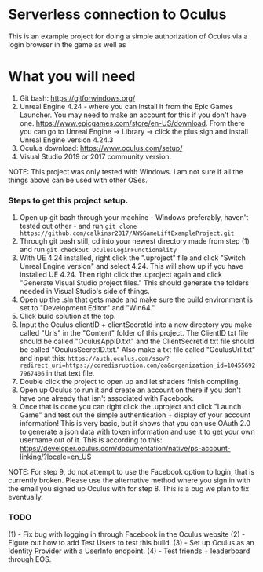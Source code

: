 # Serverless connection to Oculus

This is an example project for doing a simple authorization of Oculus via a login browser in the game as well as

# What you will need

1. Git bash: https://gitforwindows.org/
2. Unreal Engine 4.24 - where you can install it from the Epic Games Launcher. You may need to make an account for this if you don't have one. https://www.epicgames.com/store/en-US/download. From there you can go to Unreal Engine -> Library -> click the plus sign and install Unreal Engine version 4.24.3
3. Oculus download: https://www.oculus.com/setup/
4. Visual Studio 2019 or 2017 community version.

NOTE: This project was only tested with Windows. I am not sure if all the things above can be used with other OSes.

### Steps to get this project setup.
1. Open up git bash through your machine - Windows preferably, haven't tested out other  - and run `git clone https://github.com/calkinsr2017/AWSGameLiftExampleProject.git`
2. Through git bash still, cd into your newest directory made from step (1) and run `git checkout OculusLoginFunctionality`
3. With UE 4.24 installed, right click the ".uproject" file and click "Switch Unreal Engine version" and select 4.24. This will show up if you have installed UE 4.24. Then right click the .uproject again and click "Generate Visual Studio project files." This should generate the folders needed in Visual Studio's side of things.
4. Open up the .sln that gets made and make sure the build environment is set to "Development Editor" and "Win64."
5. Click build solution at the top.
6. Input the Oculus clientID + clientSecretId into a new directory you make called "Urls" in the "Content" folder of this project. 
The ClientID txt file should be called "OculusAppID.txt" and the ClientSecretId txt file should be called "OculusSecretID.txt." 
Also make a txt file called "OculusUrl.txt" and input this: 
`https://auth.oculus.com/sso/?redirect_uri=https://coredisruption.com/oa&organization_id=104556927967406` in that text file.
7. Double click the project to open up and let shaders finish compiling.
8. Open up Oculus to run it and create an account on there if you don't have one already that isn't associated with Facebook.
9. Once that is done you can right click the .uproject and click "Launch Game" and test out the simple authentication + display of your account information! This is
very basic, but it shows that you can use OAuth 2.0 to generate a json data with token information and use it to get your own username out of it. This is according to this: https://developer.oculus.com/documentation/native/ps-account-linking/?locale=en_US

NOTE: For step 9, do not attempt to use the Facebook option to login, that is currently broken. Please use the alternative method where you sign in with the email you signed up Oculus with for step 8. This is a bug we plan to fix eventually.

### TODO 
(1) - Fix bug with logging in through Facebook in the Oculus website
(2) - Figure out how to add Test Users to test this build.
(3) - Set up Oculus as an Identity Provider with a UserInfo endpoint.
(4) - Test friends + leaderboard through EOS.
